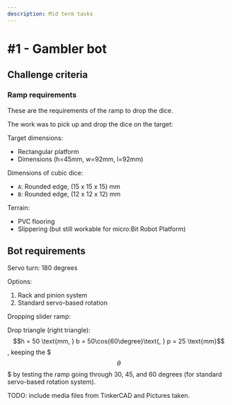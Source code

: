 ```yaml
---
description: Mid term tasks
---
```


# #1 - Gambler bot



## Challenge criteria

### Ramp requirements

These are the requirements of the ramp to drop the dice.

The work was to pick up and drop the dice on the target:

Target dimensions:

* Rectangular platform
* Dimensions (h=45mm, w=92mm, l=92mm)

Dimensions of cubic dice:

* `A`: Rounded edge, (15 x 15 x 15) mm
* `B`: Rounded edge, (12 x 12 x 12) mm

Terrain:

* PVC flooring
* Slippering (but still workable for micro:Bit Robot Platform)

## Bot requirements

Servo turn: 180 degrees

Options:

1. Rack and pinion system
2. Standard servo-based rotation

Dropping slider ramp:

Drop triangle (right triangle): $$h = 50 \text{mm, } b = 50\cos{60\degree}\text{, } p = 25 \text{mm}$$, keeping the \$$$\theta$$$  by testing the ramp going through 30, 45, and 60 degrees (for standard servo-based rotation system).

TODO: include media files from TinkerCAD and Pictures taken.

